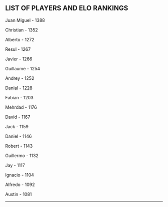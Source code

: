 ## LIST OF PLAYERS AND ELO RANKINGS


Juan Miguel - 1388


Christian - 1352


Alberto - 1272


Resul - 1267


Javier - 1266


Guillaume - 1254


Andrey - 1252


Danial - 1228


Fabian - 1203


Mehrdad - 1176


David - 1167


Jack - 1159


Daniel - 1146


Robert - 1143


Guillermo - 1132


Jay - 1117


Ignacio - 1104


Alfredo - 1092


Austin - 1081



--------------------------------------------------------------
